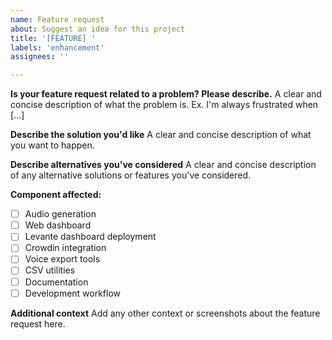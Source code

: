 ```yaml
---
name: Feature request
about: Suggest an idea for this project
title: '[FEATURE] '
labels: 'enhancement'
assignees: ''

---
```


**Is your feature request related to a problem? Please describe.**
A clear and concise description of what the problem is. Ex. I'm always frustrated when [...]

**Describe the solution you'd like**
A clear and concise description of what you want to happen.

**Describe alternatives you've considered**
A clear and concise description of any alternative solutions or features you've considered.

**Component affected:**
- [ ] Audio generation
- [ ] Web dashboard
- [ ] Levante dashboard deployment
- [ ] Crowdin integration
- [ ] Voice export tools
- [ ] CSV utilities
- [ ] Documentation
- [ ] Development workflow

**Additional context**
Add any other context or screenshots about the feature request here.
